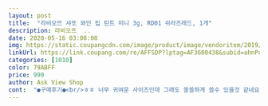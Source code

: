 ```yaml
---
layout: post 
title:  "라비오뜨 샤또 와인 립 틴트 미니 3g, RD01 쉬라즈레드, 1개" 
description: 라비오뜨  ..
date: 2020-05-16 03:08:08 
img: https://static.coupangcdn.com/image/product/image/vendoritem/2019/09/26/4578709021/e5c36622-b938-4ee2-872b-a9c2b2d9cb23.jpg 
linkUrl: https://link.coupang.com/re/AFFSDP?lptag=AF3600438&subid=ahnPublicAsk&pageKey=68792005&itemId=602465838&vendorItemId=5586859740&traceid=V0-113-5fc1c6e287bfba5a 
categories: [1010] 
color: 79ABFF 
price: 990 
author: Ask View Shop 
cont:  "●구매후기●<br/>ㅎㅎ 너무 귀여운 사이즈인데 그래도 쏠쏠하게 쓸수 있을것 같네요 !<br/>가격도 정말 저렴하고 여기에다가 로켓와우 무료배송 정말 최고애요 쿠팡에서 물건만 100개넘게 시킨것 같은데 여기 이외에는 손도 안가더라고요 ㅠㅠ 틴트 잘 잃어버린다 ! 가볍게 쓰고싶다 ! 들고 다니기 불편하다!하시면 이 틴트 꼭 구매해보세요 ㅎㅎ<br/>너무너무 귀여워요!!!소장가치각ㅋㅋㅋ<br/>발색도 이쁘고 짱입니다<br/>발색력 지속력 이런걸 떠나 귀여워요<br/>색깔 쨍한 빨강이라 마음에 들어요<br/>색상도 가장 예뻤고 평소 발라보지 않았던 색감이라서 이런 색상 사용하시면 청순해 보이고 좋을것 같네요<br/>오자마자 사진찍어서 올립니다.<br/>.<br/><br/>와인병 미니어처 느낌이라 진열장에 넣어 진열하고 싶네요<br/>워낙 작아 몇번 바르면 다쓸것같아요<br/>테스터라 생각하고 깔별로 구매해도 좋을 듯요<br/>" 
---
```

